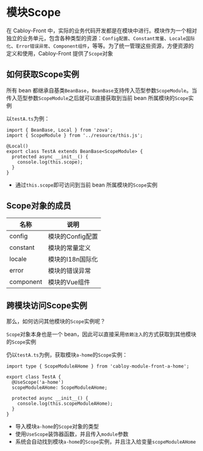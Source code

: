 # 模块Scope

在 Cabloy-Front 中，实际的业务代码开发都是在模块中进行。模块作为一个相对独立的业务单元，包含各种类型的资源：`Config配置`、`Constant常量`、`Locale国际化`、`Error错误异常`、`Component组件`，等等。为了统一管理这些资源，方便资源的定义和使用，Cabloy-Front 提供了`Scope`对象

## 如何获取Scope实例

所有 bean 都继承自基类`BeanBase`，`BeanBase`支持传入范型参数`ScopeModule`。当传入范型参数`ScopeModule`之后就可以直接获取到当前 bean 所属模块的`Scope`实例

以`testA.ts`为例：

```typescript{2,5,7}
import { BeanBase, Local } from 'zova';
import { ScopeModule } from '../resource/this.js';

@Local()
export class TestA extends BeanBase<ScopeModule> {
  protected async __init__() {
    console.log(this.scope);
  }
}
```

- 通过`this.scope`即可访问到当前 bean 所属模块的`Scope`实例

## Scope对象的成员

| 名称      | 说明             |
| --------- | ---------------- |
| config    | 模块的Config配置 |
| constant  | 模块的常量定义   |
| locale    | 模块的I18n国际化 |
| error     | 模块的错误异常   |
| component | 模块的Vue组件    |

## 跨模块访问Scope实例

那么，如何访问其他模块的`Scope`实例呢？

`Scope`对象本身也是一个 bean，因此可以直接采用`依赖注入`的方式获取到其他模块的`Scope`实例

仍以`testA.ts`为例，获取模块`a-home`的`Scope`实例：

```typescript{1,4-5,8}
import type { ScopeModuleAHome } from 'cabloy-module-front-a-home';

export class TestA {
  @UseScope('a-home')
  scopeModuleAHome: ScopeModuleAHome;

  protected async __init__() {
    console.log(this.scopeModuleAHome);
  }
}
```

- 导入模块`a-home`的`Scope`对象的类型
- 使用`UseScope`装饰器函数，并且传入`module`参数
- 系统会自动找到模块`a-home`的`Scope`实例，并且注入给变量`scopeModuleAHome`

